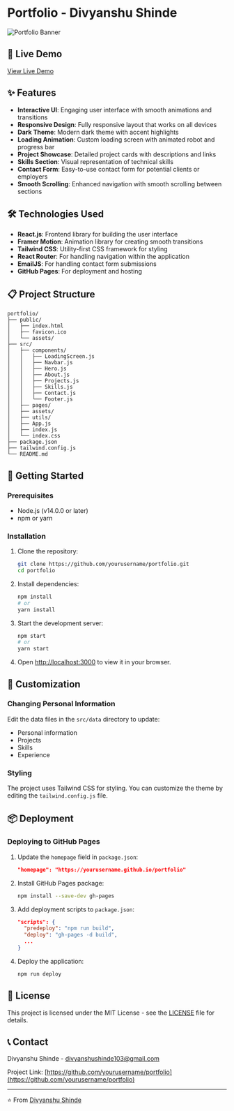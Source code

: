 # Portfolio - Divyanshu Shinde

![Portfolio Banner](https://via.placeholder.com/1200x400?text=Divyanshu+Shinde+Portfolio)

## 🚀 Live Demo

[View Live Demo](https://your-portfolio-url.com)

## ✨ Features

- **Interactive UI**: Engaging user interface with smooth animations and transitions
- **Responsive Design**: Fully responsive layout that works on all devices
- **Dark Theme**: Modern dark theme with accent highlights
- **Loading Animation**: Custom loading screen with animated robot and progress bar
- **Project Showcase**: Detailed project cards with descriptions and links
- **Skills Section**: Visual representation of technical skills
- **Contact Form**: Easy-to-use contact form for potential clients or employers
- **Smooth Scrolling**: Enhanced navigation with smooth scrolling between sections

## 🛠️ Technologies Used

- **React.js**: Frontend library for building the user interface
- **Framer Motion**: Animation library for creating smooth transitions
- **Tailwind CSS**: Utility-first CSS framework for styling
- **React Router**: For handling navigation within the application
- **EmailJS**: For handling contact form submissions
- **GitHub Pages**: For deployment and hosting

## 📋 Project Structure

```
portfolio/
├── public/
│   ├── index.html
│   ├── favicon.ico
│   └── assets/
├── src/
│   ├── components/
│   │   ├── LoadingScreen.js
│   │   ├── Navbar.js
│   │   ├── Hero.js
│   │   ├── About.js
│   │   ├── Projects.js
│   │   ├── Skills.js
│   │   ├── Contact.js
│   │   └── Footer.js
│   ├── pages/
│   ├── assets/
│   ├── utils/
│   ├── App.js
│   ├── index.js
│   └── index.css
├── package.json
├── tailwind.config.js
└── README.md
```

## 🚀 Getting Started

### Prerequisites

- Node.js (v14.0.0 or later)
- npm or yarn

### Installation

1. Clone the repository:
   ```bash
   git clone https://github.com/yourusername/portfolio.git
   cd portfolio
   ```

2. Install dependencies:
   ```bash
   npm install
   # or
   yarn install
   ```

3. Start the development server:
   ```bash
   npm start
   # or
   yarn start
   ```

4. Open [http://localhost:3000](http://localhost:3000) to view it in your browser.

## 🔧 Customization

### Changing Personal Information

Edit the data files in the `src/data` directory to update:
- Personal information
- Projects
- Skills
- Experience

### Styling

The project uses Tailwind CSS for styling. You can customize the theme by editing the `tailwind.config.js` file.

## 📦 Deployment

### Deploying to GitHub Pages

1. Update the `homepage` field in `package.json`:
   ```json
   "homepage": "https://yourusername.github.io/portfolio"
   ```

2. Install GitHub Pages package:
   ```bash
   npm install --save-dev gh-pages
   ```

3. Add deployment scripts to `package.json`:
   ```json
   "scripts": {
     "predeploy": "npm run build",
     "deploy": "gh-pages -d build",
     ...
   }
   ```

4. Deploy the application:
   ```bash
   npm run deploy
   ```

## 📝 License

This project is licensed under the MIT License - see the [LICENSE](LICENSE) file for details.

## 📞 Contact

Divyanshu Shinde - [divyanshushinde103@gmail.com](mailto:your-email@example.com)

Project Link: [https://github.com/yourusername/portfolio](https://github.com/yourusername/portfolio)

---

⭐️ From [Divyanshu Shinde](https://github.com/yourusername)
